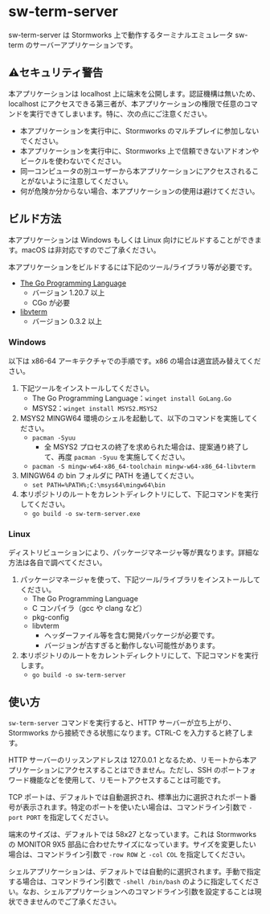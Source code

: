 # sw-term-server
sw-term-server は Stormworks 上で動作するターミナルエミュレータ sw-term のサーバーアプリケーションです。

## ⚠️セキュリティ警告
本アプリケーションは localhost 上に端末を公開します。認証機構は無いため、localhost にアクセスできる第三者が、本アプリケーションの権限で任意のコマンドを実行できてしまいます。特に、次の点にご注意ください。
- 本アプリケーションを実行中に、Stormworks のマルチプレイに参加しないでください。
- 本アプリケーションを実行中に、Stormworks 上で信頼できないアドオンやビークルを使わないでください。
- 同一コンピュータの別ユーザーから本アプリケーションにアクセスされることがないように注意してください。
- 何が危険か分からない場合、本アプリケーションの使用は避けてください。

## ビルド方法
本アプリケーションは Windows もしくは Linux 向けにビルドすることができます。macOS は非対応ですのでご了承ください。

本アプリケーションをビルドするには下記のツール/ライブラリ等が必要です。
- [The Go Programming Language](https://go.dev/)
  - バージョン 1.20.7 以上
  - CGo が必要
- [libvterm](https://www.leonerd.org.uk/code/libvterm/)
  - バージョン 0.3.2 以上

### Windows
以下は x86-64 アーキテクチャでの手順です。x86 の場合は適宜読み替えてください。
1. 下記ツールをインストールしてください。
    - The Go Programming Language：`winget install GoLang.Go`
    - MSYS2：`winget install MSYS2.MSYS2`
2. MSYS2 MINGW64 環境のシェルを起動して、以下のコマンドを実施してください。
    - `pacman -Syuu`
      - 全 MSYS2 プロセスの終了を求められた場合は、提案通り終了して、再度 `pacman -Syuu` を実施してください。
    - `pacman -S mingw-w64-x86_64-toolchain mingw-w64-x86_64-libvterm`
3. MINGW64 の bin フォルダに PATH を通してください。
    - `set PATH=%PATH%;C:\msys64\mingw64\bin`
4. 本リポジトリのルートをカレントディレクトリにして、下記コマンドを実行してください。
    - `go build -o sw-term-server.exe`

### Linux
ディストリビューションにより、パッケージマネージャ等が異なります。詳細な方法は各自で調べてください。
1. パッケージマネージャを使って、下記ツール/ライブラリをインストールしてください。
    - The Go Programming Language
    - C コンパイラ（gcc や clang など）
    - pkg-config
    - libvterm
      - ヘッダーファイル等を含む開発パッケージが必要です。
      - バージョンが古すぎると動作しない可能性があります。
2. 本リポジトリのルートをカレントディレクトリにして、下記コマンドを実行します。
    - `go build -o sw-term-server`

## 使い方
`sw-term-server` コマンドを実行すると、HTTP サーバーが立ち上がり、Stormworks から接続できる状態になります。CTRL-C を入力すると終了します。

HTTP サーバーのリッスンアドレスは 127.0.0.1 となるため、リモートから本アプリケーションにアクセスすることはできません。ただし、SSH のポートフォワード機能などを使用して、リモートアクセスすることは可能です。

TCP ポートは、デフォルトでは自動選択され、標準出力に選択されたポート番号が表示されます。特定のポートを使いたい場合は、コマンドライン引数で `-port PORT` を指定してください。

端末のサイズは、デフォルトでは 58x27 となっています。これは Stormworks の MONITOR 9X5 部品に合わせたサイズになっています。サイズを変更したい場合は、コマンドライン引数で `-row ROW` と `-col COL` を指定してください。

シェルアプリケーションは、デフォルトでは自動的に選択されます。手動で指定する場合は、コマンドライン引数で `-shell /bin/bash` のように指定してください。なお、シェルアプリケーションへのコマンドライン引数を設定することは現状できませんのでご了承ください。
